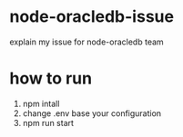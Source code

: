 # node-oracledb-issue
explain my issue for node-oracledb team

# how to run
1. npm intall
2. change .env base your configuration
3. npm run start
